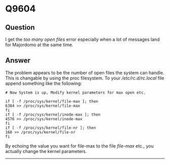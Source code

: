 Q9604
=====

Question
--------

I get the *too many open files* error especially when a lot of messages
land for Majordomo at the same time.

Answer
------

The problem appears to be the number of open files the system can
handle. This is changable by using the proc filesystem. To your
*/etc/rc.d/rc.local* file append something like the following:

    # Now System is up, Modify kernel parameters for max open etc.

    if [ -f /proc/sys/kernel/file-max ]; then
    6384 >> /proc/sys/kernel/file-max
    fi
    if [ -f /proc/sys/kernel/inode-max ]; then
    4576 >> /proc/sys/kernel/inode-max
    fi
    if [ -f /proc/sys/kernel/file-nr ]; then
    160 >> /proc/sys/kernel/file-nr
    fi

By echoing the value you want for file-max to the file *file-max* etc.,
you actually change the kernel parameters.

* * * * *
